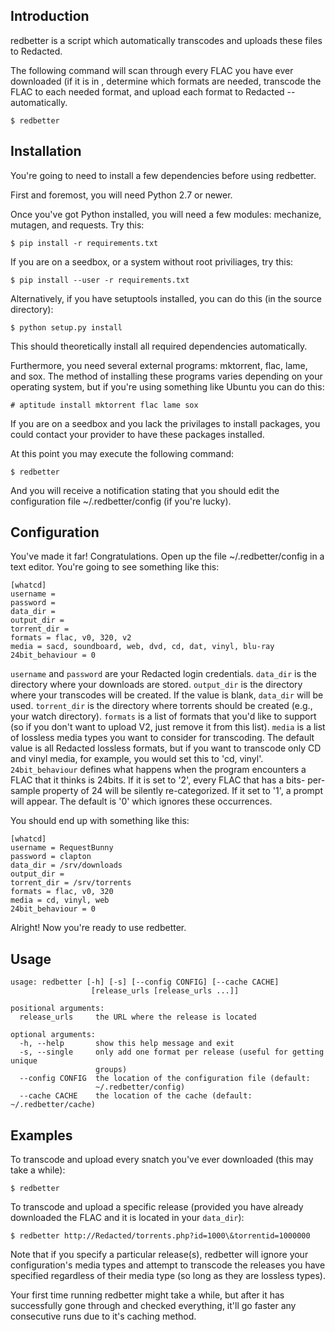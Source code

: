 Introduction
------------

redbetter is a script which automatically transcodes and uploads these
files to Redacted.

The following command will scan through every FLAC you have ever
downloaded (if it is in , determine which formats are needed, transcode the FLAC to
each needed format, and upload each format to Redacted -- automatically.

    $ redbetter

Installation
------------

You're going to need to install a few dependencies before using
redbetter.

First and foremost, you will need Python 2.7 or newer.

Once you've got Python installed, you will need a few modules: mechanize,
mutagen, and requests. Try this:

    $ pip install -r requirements.txt


If you are on a seedbox, or a system without root priviliages, try this:


    $ pip install --user -r requirements.txt


Alternatively, if you have setuptools installed, you can do this (in the
source directory):

    $ python setup.py install

This should theoretically install all required dependencies
automatically.

Furthermore, you need several external programs: mktorrent, flac,
lame, and sox. The method of installing these programs varies
depending on your operating system, but if you're using something like
Ubuntu you can do this:

    # aptitude install mktorrent flac lame sox


If you are on a seedbox and you lack the privilages to install packages,
you could contact your provider to have these packages installed.

At this point you may execute the following command:

    $ redbetter

And you will receive a notification stating that you should edit the
configuration file \~/.redbetter/config (if you're lucky).

Configuration
-------------

You've made it far! Congratulations. Open up the file
\~/.redbetter/config in a text editor. You're going to see something
like this:

    [whatcd]
    username =
    password =
    data_dir =
    output_dir =
    torrent_dir =
    formats = flac, v0, 320, v2
    media = sacd, soundboard, web, dvd, cd, dat, vinyl, blu-ray
    24bit_behaviour = 0

`username` and `password` are your Redacted login credentials.
`data_dir` is the directory where your downloads are stored.
`output_dir` is the directory where your transcodes will be created. If
the value is blank, `data_dir` will be used.
`torrent_dir` is the directory where torrents should be created (e.g.,
your watch directory). `formats` is a list of formats that you'd like to
support (so if you don't want to upload V2, just remove it from this
list).
`media` is a list of lossless media types you want to consider for
transcoding. The default value is all Redacted lossless formats, but if
you want to transcode only CD and vinyl media, for example, you would
set this to 'cd, vinyl'.
`24bit_behaviour` defines what happens when the program encounters a FLAC
that it thinks is 24bits. If it is set to '2', every FLAC that has a bits-
per-sample property of 24 will be silently re-categorized. If it set to '1',
a prompt will appear. The default is '0' which ignores these occurrences.

You should end up with something like this:

    [whatcd]
    username = RequestBunny
    password = clapton
    data_dir = /srv/downloads
    output_dir =
    torrent_dir = /srv/torrents
    formats = flac, v0, 320
    media = cd, vinyl, web
    24bit_behaviour = 0

Alright! Now you're ready to use redbetter.

Usage
-----

    usage: redbetter [-h] [-s] [--config CONFIG] [--cache CACHE]
                      [release_urls [release_urls ...]]

    positional arguments:
      release_urls     the URL where the release is located

    optional arguments:
      -h, --help       show this help message and exit
      -s, --single     only add one format per release (useful for getting unique
                       groups)
      --config CONFIG  the location of the configuration file (default:
                       ~/.redbetter/config)
      --cache CACHE    the location of the cache (default: ~/.redbetter/cache)

Examples
--------

To transcode and upload every snatch you've ever downloaded (this may
take a while):

    $ redbetter

To transcode and upload a specific release (provided you have already
downloaded the FLAC and it is located in your `data_dir`):

    $ redbetter http://Redacted/torrents.php?id=1000\&torrentid=1000000

Note that if you specify a particular release(s), redbetter will
ignore your configuration's media types and attempt to transcode the
releases you have specified regardless of their media type (so long as
they are lossless types).

Your first time running redbetter might take a while, but after it has
successfully gone through and checked everything, it'll go faster any
consecutive runs due to it's caching method.
